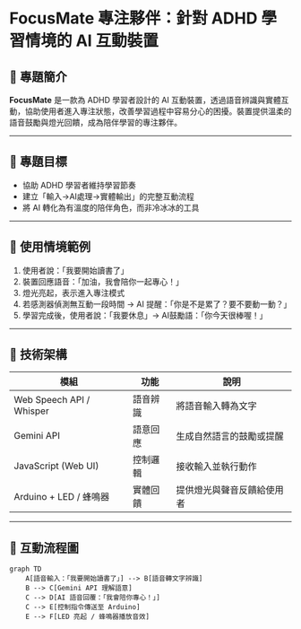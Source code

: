 # FocusMate 專注夥伴：針對 ADHD 學習情境的 AI 互動裝置

## 📌 專題簡介
**FocusMate** 是一款為 ADHD 學習者設計的 AI 互動裝置，透過語音辨識與實體互動，協助使用者進入專注狀態，改善學習過程中容易分心的困擾。裝置提供溫柔的語音鼓勵與燈光回饋，成為陪伴學習的專注夥伴。

---

## 🎯 專題目標
- 協助 ADHD 學習者維持學習節奏
- 建立「輸入→AI處理→實體輸出」的完整互動流程
- 將 AI 轉化為有溫度的陪伴角色，而非冷冰冰的工具

---

## 🧠 使用情境範例
1. 使用者說：「我要開始讀書了」
2. 裝置回應語音：「加油，我會陪你一起專心！」
3. 燈光亮起，表示進入專注模式
4. 若感測器偵測無互動一段時間 → AI 提醒：「你是不是累了？要不要動一動？」
5. 學習完成後，使用者說：「我要休息」→ AI鼓勵語：「你今天很棒喔！」

---

## 🔧 技術架構

| 模組 | 功能 | 說明 |
|------|------|------|
| Web Speech API / Whisper | 語音辨識 | 將語音輸入轉為文字 |
| Gemini API | 語意回應 | 生成自然語言的鼓勵或提醒 |
| JavaScript (Web UI) | 控制邏輯 | 接收輸入並執行動作 |
| Arduino + LED / 蜂鳴器 | 實體回饋 | 提供燈光與聲音反饋給使用者 |

---

## 🔄 互動流程圖

```mermaid
graph TD
    A[語音輸入：「我要開始讀書了」] --> B[語音轉文字辨識]
    B --> C[Gemini API 理解語意]
    C --> D[AI 語音回覆：「我會陪你專心！」]
    C --> E[控制指令傳送至 Arduino]
    E --> F[LED 亮起 / 蜂鳴器播放音效]
